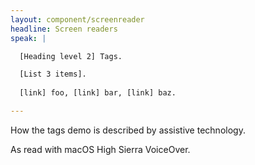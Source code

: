 ```yaml
---
layout: component/screenreader
headline: Screen readers
speak: |

  [Heading level 2] Tags.

  [List 3 items].
  
  [link] foo, [link] bar, [link] baz.

---
```



How the tags demo is described by assistive technology.

As read with macOS High Sierra VoiceOver.
